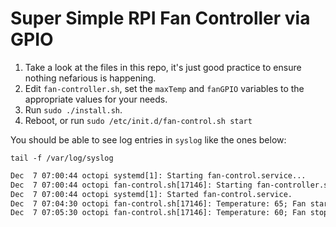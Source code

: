 # Super Simple RPI Fan Controller via GPIO

1. Take a look at the files in this repo, it's just good practice to ensure nothing nefarious is happening.
2. Edit `fan-controller.sh`, set the `maxTemp` and `fanGPIO` variables to the appropriate values for your needs.
3. Run `sudo ./install.sh`.
4. Reboot, or run `sudo /etc/init.d/fan-control.sh start`

You should be able to see log entries in `syslog` like the ones below:

`tail -f /var/log/syslog`

```txt
Dec  7 07:00:44 octopi systemd[1]: Starting fan-control.service...
Dec  7 07:00:44 octopi fan-control.sh[17146]: Starting fan-controller.sh
Dec  7 07:00:44 octopi systemd[1]: Started fan-control.service.
Dec  7 07:04:30 octopi fan-control.sh[17146]: Temperature: 65; Fan started
Dec  7 07:05:30 octopi fan-control.sh[17146]: Temperature: 60; Fan stopped
```
